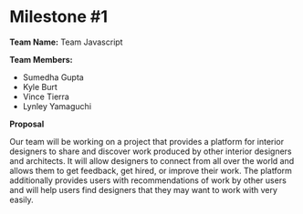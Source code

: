 # Milestone #1

__Team Name:__
Team Javascript

__Team Members:__
- Sumedha Gupta
- Kyle Burt
- Vince Tierra
- Lynley Yamaguchi

__Proposal__

Our team will be working on a project that provides a platform for interior designers to share and discover work produced by other interior designers and architects. It will allow designers to connect from all over the world and allows them to get feedback, get hired, or improve their work. The platform additionally provides users with recommendations of work by other users and will help users find designers that they may want to work with very easily.
